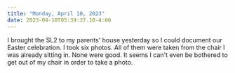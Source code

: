 ```yaml
---
title: "Monday, April 10, 2023"
date: 2023-04-10T05:39:37.10-4:00
---
```


I brought the SL2 to my parents' house yesterday so I could document our Easter celebration. I took six photos. All of them were taken from the chair I was already sitting in. None were good. It seems I can't even be bothered to get out of my chair in order to take a photo.
